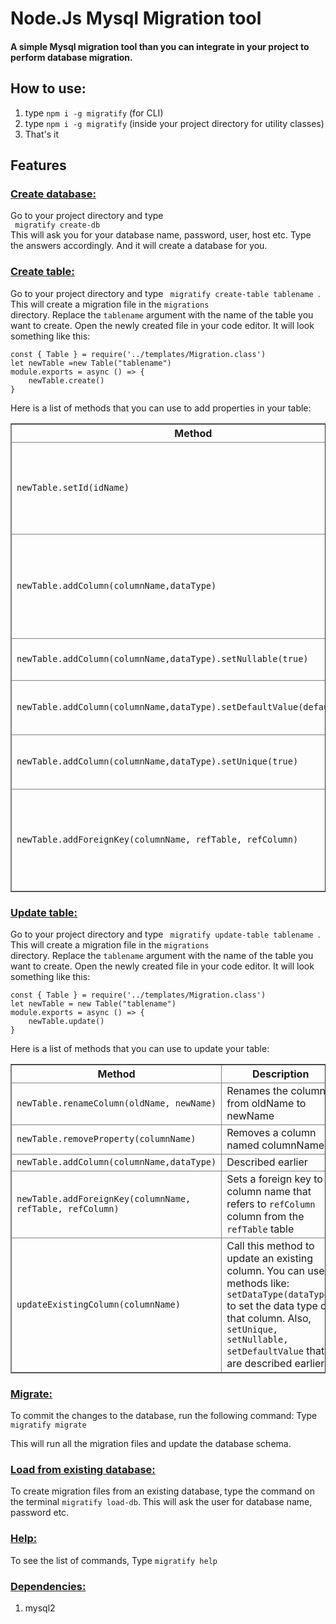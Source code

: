 <h1>Node.Js Mysql Migration tool</h1>

<h4>A simple Mysql migration tool than you can integrate in your project to perform database migration.</h4>

<h2>How to use:</h2>
<ol>
    <li>type <code>npm i -g migratify</code> (for CLI)
    </li>
    <li>type <code>npm i -g migratify</code> (inside your project directory for utility classes)</li>
    <li>That's it</li>
</ol>
<h2>Features</h2>
<h3><u>Create database:</u></h3>
Go to your project directory and type <br> <code> migratify create-db</code> </br>
This will ask you for your database name, password, user, host etc. Type the answers accordingly. And it will create a
database for you.

<h3><u>Create table:</u></h3>
Go to your project directory and type <code> migratify create-table tablename </code>. </br>
This will create a migration file in the <code>migrations</code></br> directory. Replace the <code>tablename</code>
argument with the name of the table you want to create. Open the newly created file in your code editor. It will look
something like this: <br>
<code>
const { Table } = require('../templates/Migration.class')
let newTable =new Table("tablename")
module.exports = async () => {
    newTable.create()
}
</code>

Here is a list of methods that you can use to add properties in your table:
<table border="1">
    <thead>
        <tr>
            <th>Method</th>
            <th>Description</th>
        </tr>
        <tr>
            <td> <code>newTable.setId(idName)</code> </td>
            <td>Adds an ID property of that table. The parameter is a string. The name of the ID column</td>
        </tr>
        <tr>
            <td> <code>newTable.addColumn(columnName,dataType)</code> </td>
            <td>Adds a column named "columnName" with type "dataType". The data types are MySQL data type.</td>
        </tr>
        <tr>
            <td> <code>newTable.addColumn(columnName,dataType).setNullable(true)</code> </td>
            <td>Makes the column NOT NULL</td>
        </tr>
        <tr>
            <td> <code>newTable.addColumn(columnName,dataType).setDefaultValue(defaultValue)</code> </td>
            <td>Sets the default value to a certain value.</td>
        </tr>
        <tr>
            <td> <code>newTable.addColumn(columnName,dataType).setUnique(true)</code> </td>
            <td>Sets the default value to a certain value.</td>
        </tr>
        <tr>
            <td>
                <code>newTable.addForeignKey(columnName, refTable, refColumn)</code>
            </td>
            <td>
                Sets a foreign key to column name that refers to <code>refColumn</code> column from the
                <code>refTable</code> table
            </td>
        </tr>
    </thead>
</table>



<h3><u>Update table:</u></h3>
Go to your project directory and type <code> migratify update-table tablename </code>. </br>
This will create a migration file in the <code>migrations</code></br> directory. Replace the <code>tablename</code>
argument with the name of the table you want to create. Open the newly created file in your code editor. It will look
something like this: <br>
<code>
const { Table } = require('../templates/Migration.class')
let newTable = new Table("tablename")
module.exports = async () => {
    newTable.update()
}
</code>

Here is a list of methods that you can use to update your table:
<table border="1">
    <thead>
        <tr>
            <th>Method</th>
            <th>Description</th>
        </tr>
        <tr>
            <td> <code>newTable.renameColumn(oldName, newName)</code> </td>
            <td>Renames the column from oldName to newName</td>
        </tr>
        <tr>
            <td> <code>newTable.removeProperty(columnName)</code> </td>
            <td>Removes a column named columnName</td>
        </tr>
        <tr>
            <td> <code>newTable.addColumn(columnName,dataType)</code> </td>
            <td>Described earlier</td>
        </tr>
        <tr>
            <td>
                <code>newTable.addForeignKey(columnName, refTable, refColumn)</code>
            </td>
            <td>
                Sets a foreign key to column name that refers to <code>refColumn</code> column from the
                <code>refTable</code> table
            </td>
        </tr>
        <tr>
            <td> <code>updateExistingColumn(columnName)</code> </td>
            <td>
                Call this method to update an existing column.
                You can use methods like:
                <code>setDataType(dataType)</code> to set the data type of that column.
                Also, <code>setUnique, setNullable, setDefaultValue</code> that are described earlier.
            </td>
        </tr>
    </thead>
</table>


<h3><u>Migrate:</u></h3>
To commit the changes to the database, run the following command:
Type <code>migratify migrate</code>

This will run all the migration files and update the database schema.

<h3> <u>Load from existing database:</u></h3>
To create migration files from an existing database, type the command on the terminal <code>migratify load-db</code>.
This will ask the user for database name, password etc.

<h3><u>Help:</u></h3>
To see the list of commands,
Type <code>migratify help</code>


<h3><u>Dependencies:</u></h3>
<ol>
    <li>mysql2</li>
</ol>